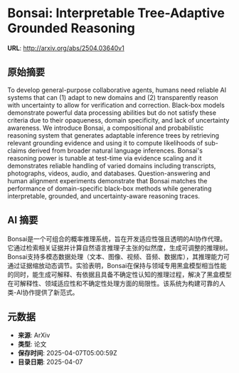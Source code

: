 # Bonsai: Interpretable Tree-Adaptive Grounded Reasoning

**URL**: http://arxiv.org/abs/2504.03640v1

## 原始摘要

To develop general-purpose collaborative agents, humans need reliable AI
systems that can (1) adapt to new domains and (2) transparently reason with
uncertainty to allow for verification and correction. Black-box models
demonstrate powerful data processing abilities but do not satisfy these
criteria due to their opaqueness, domain specificity, and lack of uncertainty
awareness. We introduce Bonsai, a compositional and probabilistic reasoning
system that generates adaptable inference trees by retrieving relevant
grounding evidence and using it to compute likelihoods of sub-claims derived
from broader natural language inferences. Bonsai's reasoning power is tunable
at test-time via evidence scaling and it demonstrates reliable handling of
varied domains including transcripts, photographs, videos, audio, and
databases. Question-answering and human alignment experiments demonstrate that
Bonsai matches the performance of domain-specific black-box methods while
generating interpretable, grounded, and uncertainty-aware reasoning traces.


## AI 摘要

Bonsai是一个可组合的概率推理系统，旨在开发适应性强且透明的AI协作代理。它通过检索相关证据并计算自然语言推理子主张的似然度，生成可调整的推理树。Bonsai支持多模态数据处理（文本、图像、视频、音频、数据库），其推理能力可通过证据缩放动态调节。实验表明，Bonsai在保持与领域专用黑盒模型相当性能的同时，能生成可解释、有依据且具备不确定性认知的推理过程，解决了黑盒模型在可解释性、领域适应性和不确定性处理方面的局限性。该系统为构建可靠的人类-AI协作提供了新范式。

## 元数据

- **来源**: ArXiv
- **类型**: 论文
- **保存时间**: 2025-04-07T05:00:59Z
- **目录日期**: 2025-04-07
